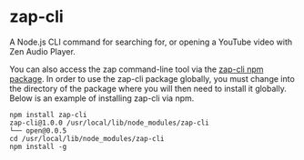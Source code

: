 # zap-cli
A Node.js CLI command for searching for, or opening a YouTube video with Zen Audio Player.

You can also access the zap command-line tool via the [zap-cli npm package](
https://www.npmjs.com/package/zap-cli). In order to use the zap-cli package globally, you must change into the directory of the package where you will then need to install it globally. Below is an example of installing zap-cli via npm.

```shell
npm install zap-cli 
zap-cli@1.0.0 /usr/local/lib/node_modules/zap-cli
└── open@0.0.5
cd /usr/local/lib/node_modules/zap-cli
npm install -g
```